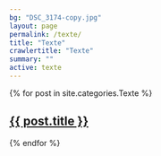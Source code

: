 ```yaml
---
bg: "DSC_3174-copy.jpg"
layout: page
permalink: /texte/
title: "Texte"
crawlertitle: "Texte"
summary: ""
active: texte
---
```


{% for post in site.categories.Texte %}
  <article class="index-page">
    <h2><a href="{{ post.url | relative_url }}">{{ post.title }}</a></h2>
  </article>
{% endfor %}
